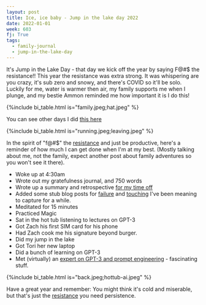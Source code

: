 ```yaml
---
layout: post
title: Ice, ice baby - Jump in the lake day 2022
date: 2022-01-01
week: 603
fj: True
tags:
  - family-journal
  - jump-in-the-lake-day
---
```


It's Jump in the Lake Day - that day we kick off the year by saying F@#\$ the resistance!! This year the resistance was extra strong. It was whispering are you crazy, it's sub zero and snowy, and there's COVID so it'll be solo. Luckily for me, water is warmer then air, my family supports me when I plunge, and my bestie Ammon reminded me how important it is I do this!

{%include bi_table.html is="family.jpeg;hat.jpeg" %}

You can see other days I did [this here](https://ig66.blogspot.com/2020/01/happy-jump-in-lake-day-2020.html)

{%include bi_table.html is="running.jpeg;leaving.jpeg" %}

In the spirit of "f@#\$" the [resistance](/resistance) and just be productive, here's a reminder of how much I can get done when I'm at my best. (Mostly talking about me, not the family, expect another post about family adventures so you won't see it there).

- Woke up at 4:30am
- Wrote out my gratefulness journal, and 750 words
- Wrote up a summary and retrospective [for my time off](/d/time-off-12-2021)
- Added some stub blog posts for [failure](/fail) and [touching](/cry) I've been meaning to capture for a while.
- Meditated for 15 minutes
- Practiced Magic
- Sat in the hot tub listening to lectures on GPT-3
- Got Zach his first SIM card for his phone
- Had Zach cook me his signature beyond burger.
- Did my jump in the lake
- Got Tori her new laptop
- Did a bunch of learning on GPT-3
- Met (virtually) an [expert on GPT-3 and prompt engineering](https://github.com/semiosis/prompts/tree/master/prompts) - fascinating stuff.

{%include bi_table.html is="back.jpeg;hottub-ai.jpeg" %}

Have a great year and remember: You might think it's cold and miserable, but that's just the [resistance](/resistance) you need persistence.
